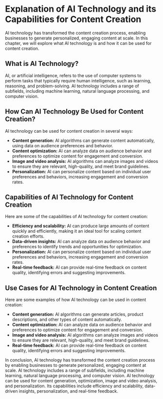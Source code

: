 Explanation of AI Technology and its Capabilities for Content Creation
===================================================================================================================================

AI technology has transformed the content creation process, enabling businesses to generate personalized, engaging content at scale. In this chapter, we will explore what AI technology is and how it can be used for content creation.

What is AI Technology?
----------------------

AI, or artificial intelligence, refers to the use of computer systems to perform tasks that typically require human intelligence, such as learning, reasoning, and problem-solving. AI technology includes a range of subfields, including machine learning, natural language processing, and computer vision.

How Can AI Technology Be Used for Content Creation?
---------------------------------------------------

AI technology can be used for content creation in several ways:

* **Content generation:** AI algorithms can generate content automatically, using data on audience preferences and behavior.
* **Content optimization:** AI can analyze data on audience behavior and preferences to optimize content for engagement and conversion.
* **Image and video analysis:** AI algorithms can analyze images and videos to ensure they are relevant, high-quality, and meet brand guidelines.
* **Personalization:** AI can personalize content based on individual user preferences and behaviors, increasing engagement and conversion rates.

Capabilities of AI Technology for Content Creation
--------------------------------------------------

Here are some of the capabilities of AI technology for content creation:

* **Efficiency and scalability:** AI can produce large amounts of content quickly and efficiently, making it an ideal tool for scaling content creation efforts.
* **Data-driven insights:** AI can analyze data on audience behavior and preferences to identify trends and opportunities for optimization.
* **Personalization:** AI can personalize content based on individual user preferences and behaviors, increasing engagement and conversion rates.
* **Real-time feedback:** AI can provide real-time feedback on content quality, identifying errors and suggesting improvements.

Use Cases for AI Technology in Content Creation
-----------------------------------------------

Here are some examples of how AI technology can be used in content creation:

* **Content generation:** AI algorithms can generate articles, product descriptions, and other types of content automatically.
* **Content optimization:** AI can analyze data on audience behavior and preferences to optimize content for engagement and conversion.
* **Image and video analysis:** AI algorithms can analyze images and videos to ensure they are relevant, high-quality, and meet brand guidelines.
* **Real-time feedback:** AI can provide real-time feedback on content quality, identifying errors and suggesting improvements.

In conclusion, AI technology has transformed the content creation process by enabling businesses to generate personalized, engaging content at scale. AI technology includes a range of subfields, including machine learning, natural language processing, and computer vision. AI technology can be used for content generation, optimization, image and video analysis, and personalization. Its capabilities include efficiency and scalability, data-driven insights, personalization, and real-time feedback.
